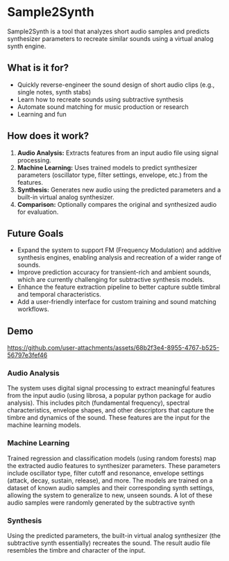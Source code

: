 
# Sample2Synth

Sample2Synth is a tool that analyzes short audio samples and predicts synthesizer parameters to recreate similar sounds using a virtual analog synth engine.

## What is it for?
- Quickly reverse-engineer the sound design of short audio clips (e.g., single notes, synth stabs)
- Learn how to recreate sounds using subtractive synthesis
- Automate sound matching for music production or research
- Learning and fun

## How does it work?
1. **Audio Analysis:** Extracts features from an input audio file using signal processing.
2. **Machine Learning:** Uses trained models to predict synthesizer parameters (oscillator type, filter settings, envelope, etc.) from the features.
3. **Synthesis:** Generates new audio using the predicted parameters and a built-in virtual analog synthesizer.
4. **Comparison:** Optionally compares the original and synthesized audio for evaluation.

## Future Goals

- Expand the system to support FM (Frequency Modulation) and additive synthesis engines, enabling analysis and recreation of a wider range of sounds.
- Improve prediction accuracy for transient-rich and ambient sounds, which are currently challenging for subtractive synthesis models.
- Enhance the feature extraction pipeline to better capture subtle timbral and temporal characteristics.
- Add a user-friendly interface for custom training and sound matching workflows.

## Demo
https://github.com/user-attachments/assets/68b2f3e4-8955-4767-b525-56797e3fef46

### Audio Analysis
The system uses digital signal processing to extract meaningful features from the input audio (using librosa, a popular python package for audio analysis). This includes pitch (fundamental frequency), spectral characteristics, envelope shapes, and other descriptors that capture the timbre and dynamics of the sound. These features are the input for the machine learning models.

### Machine Learning
Trained regression and classification models (using random forests) map the extracted audio features to synthesizer parameters. These parameters include oscillator type, filter cutoff and resonance, envelope settings (attack, decay, sustain, release), and more. The models are trained on a dataset of known audio samples and their corresponding synth settings, allowing the system to generalize to new, unseen sounds. A lot of these audio samples were randomly generated by the subtractive synth

### Synthesis
Using the predicted parameters, the built-in virtual analog synthesizer (the subtractive synth essentially) recreates the sound. The result audio file resembles the timbre and character of the input.




